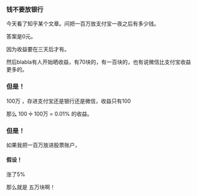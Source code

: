 ### 钱不要放银行

今天看了知乎某个文章。问把一百万放支付宝一夜之后有多少钱。

答案是0元。

因为收益要在三天后才有。

然后blabla有人开始晒收益，有70块的，有一百块的，也有说微信比支付宝收益更多的。

### 但是！

100万 ，存进支付宝还是银行还是微信，收益只有100

那么 100 ➗  100万 = 0.01% 的收益。

### 但是！

如果我把一百万放进股票账户，

#### 假设！

涨了5%

那么就是 五万块啊！



